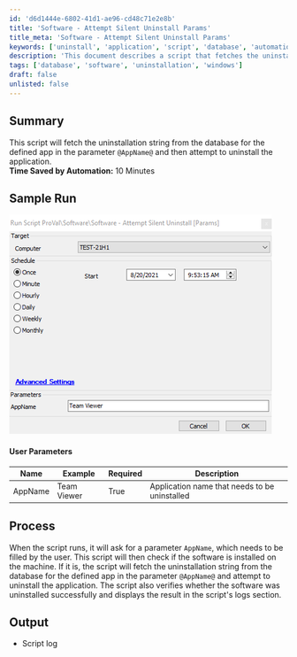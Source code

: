 ```yaml
---
id: 'd6d1444e-6802-41d1-ae96-cd48c71e2e8b'
title: 'Software - Attempt Silent Uninstall Params'
title_meta: 'Software - Attempt Silent Uninstall Params'
keywords: ['uninstall', 'application', 'script', 'database', 'automation']
description: 'This document describes a script that fetches the uninstallation string for a specified application from the database and attempts to uninstall it. It includes user parameters, process details, and output logs, making it a useful tool for managing software uninstallation efficiently.'
tags: ['database', 'software', 'uninstallation', 'windows']
draft: false
unlisted: false
---
```


## Summary

This script will fetch the uninstallation string from the database for the defined app in the parameter `@AppName@` and then attempt to uninstall the application.  
**Time Saved by Automation:** 10 Minutes

## Sample Run

![Sample Run](../../../static/img/Software---Attempt-Silent-Uninstall-Params/image_1.png)

#### User Parameters

| Name     | Example      | Required | Description                               |
|----------|--------------|----------|-------------------------------------------|
| AppName  | Team Viewer  | True     | Application name that needs to be uninstalled |

## Process

When the script runs, it will ask for a parameter `AppName`, which needs to be filled by the user. This script will then check if the software is installed on the machine. If it is, the script will fetch the uninstallation string from the database for the defined app in the parameter `@AppName@` and attempt to uninstall the application. The script also verifies whether the software was uninstalled successfully and displays the result in the script's logs section.

## Output

- Script log



